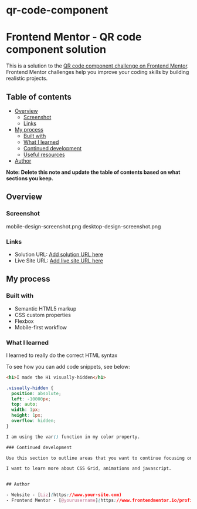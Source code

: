 # qr-code-component

# Frontend Mentor - QR code component solution

This is a solution to the [QR code component challenge on Frontend Mentor](https://www.frontendmentor.io/challenges/qr-code-component-iux_sIO_H). Frontend Mentor challenges help you improve your coding skills by building realistic projects.

## Table of contents

- [Overview](#overview)
  - [Screenshot](#screenshot)
  - [Links](#links)
- [My process](#my-process)
  - [Built with](#built-with)
  - [What I learned](#what-i-learned)
  - [Continued development](#continued-development)
  - [Useful resources](#useful-resources)
- [Author](#author)

**Note: Delete this note and update the table of contents based on what sections you keep.**

## Overview

### Screenshot

mobile-design-screenshot.png
desktop-design-screenshot.png

### Links

- Solution URL: [Add solution URL here](https://your-solution-url.com)
- Live Site URL: [Add live site URL here](https://incomparable-dango-bbb39e.netlify.app/)

## My process

### Built with

- Semantic HTML5 markup
- CSS custom properties
- Flexbox
- Mobile-first workflow

### What I learned

I learned to really do the correct HTML syntax

To see how you can add code snippets, see below:

```html
<h1>I made the H1 visually-hidden</h1>
```

```css
.visually-hidden {
  position: absolute;
  left: -10000px;
  top: auto;
  width: 1px;
  height: 1px;
  overflow: hidden;
}

I am using the var() function in my color property.

### Continued development

Use this section to outline areas that you want to continue focusing on in future projects. These could be concepts you're still not completely comfortable with or techniques you found useful that you want to refine and perfect.

I want to learn more about CSS Grid, animations and javascript.


## Author

- Website - [Liz](https://www.your-site.com)
- Frontend Mentor - [@yourusername](https://www.frontendmentor.io/profile/Coder-Liz)
```
